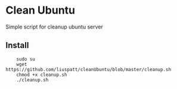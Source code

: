 # Clean Ubuntu
Simple script for cleanup ubuntu server

## Install
```
    sudo su 
    wget https://github.com/liuspatt/cleanUbuntu/blob/master/cleanup.sh
    chmod +x cleanup.sh
    ./cleanup.sh
```